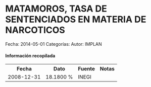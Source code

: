 MATAMOROS, TASA DE SENTENCIADOS EN MATERIA DE NARCOTICOS
=====

Fecha: 2014-05-01
Categorías: 
Autor: IMPLAN

#### Información recopilada

<table class="table table-hover table-bordered">
  <tr><th>Fecha</th><th>Dato</th><th>Fuente</th><th>Notas</th></tr>
  <tr><td>2008-12-31</td><td>18.1800 %</td><td>INEGI</td><td></td></tr>
</table>
